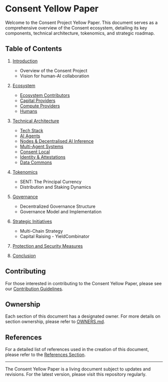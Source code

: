 # Consent Yellow Paper

Welcome to the Consent Project Yellow Paper. This document serves as a comprehensive overview of the Consent ecosystem, detailing its key components, technical architecture, tokenomics, and strategic roadmap.

## Table of Contents

1. [Introduction](introduction.md)
   - Overview of the Consent Project
   - Vision for human-AI collaboration

2. [Ecosystem](ecosystem.md)
   - [Ecosystem Contributors](#ecosystem-contributors)
   - [Capital Providers](ecosystem.md#capital-providers)
   - [Compute Providers](ecosystem.md#compute-providers)
   - [Humans](ecosystem.md#humans)

3. [Technical Architecture](./section_03_technical_architecture.md)
   - [Tech Stack](./section_03_technical_architecture.md#tech-stack)
   - [AI Agents](./section_03_technical_architecture.md#ai-agents)
   - [Nodes & Decentralised AI Inference](./section_03_technical_architecture.md#nodes--decentralised-ai-inference)
   - [Multi-Agent Systems](./section_03_technical_architecture.md#multi-agent-systems)
   - [Consent Local](./section_03_technical_architecture.md#consent-local)
   - [Identity & Attestations](./section_03_technical_architecture.md#identity--attestations)
   - [Data Commons](./section_03_technical_architecture.md#data-commons)

4. [Tokenomics](./section_04_tokenomics.md)
   - SENT: The Principal Currency
   - Distribution and Staking Dynamics

5. [Governance](./section_05_governance.md)
   - Decentralized Governance Structure
   - Governance Model and Implementation

6. [Strategic Initiatives](./section_06_strategic_initiatives.md)
   - Multi-Chain Strategy
   - Capital Raising - YieldCombinator

7. [Protection and Security Measures](./section_07_protection_and_security_measures.md)

8. [Conclusion](./section_08_conclusion.md)

## Contributing

For those interested in contributing to the Consent Yellow Paper, please see our [Contribution Guidelines](CONTRIBUTING.md).

## Ownership

Each section of this document has a designated owner. For more details on section ownership, please refer to [OWNERS.md](OWNERS.md).

## References

For a detailed list of references used in the creation of this document, please refer to the [References Section](./section_references.md).

---

The Consent Yellow Paper is a living document subject to updates and revisions. For the latest version, please visit this repository regularly.
